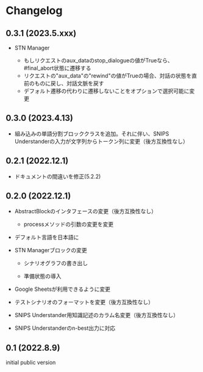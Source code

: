 # Changelog

## 0.3.1 (2023.5.xxx)

- STN Manager

  - もしリクエストのaux_dataのstop_dialogueの値がTrueなら、#final_abort状態に遷移する
  - リクエストの"aux_data"の"rewind"の値がTrueの場合、対話の状態を直前のものに戻し、対話文脈を戻す
  - デフォルト遷移の代わりに遷移しないことをオプションで選択可能に変更

## 0.3.0 (2023.4.13)

- 組み込みの単語分割ブロッククラスを追加。それに伴い、SNIPS Understanderの入力が文字列からトークン列に変更（後方互換性なし）

## 0.2.1 (2022.12.1)

- ドキュメントの間違いを修正(5.2.2)

## 0.2.0 (2022.12.1)

- AbstractBlockのインタフェースの変更（後方互換性なし）

  - processメソッドの引数の変更を変更
  
- デフォルト言語を日本語に

- STN Managerブロックの変更

  - シナリオグラフの書き出し
  
  - 準備状態の導入
  
- Google Sheetsが利用できるように変更

- テストシナリオのフォーマットを変更（後方互換性なし）

- SNIPS Understander用知識記述のカラム名変更（後方互換性なし）

- SNIPS Understanderのn-best出力に対応

## 0.1 (2022.8.9)

initial public version

